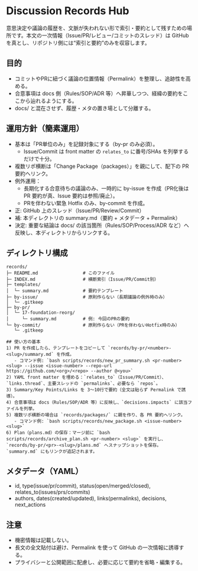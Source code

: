 # Discussion Records Hub

意思決定や議論の履歴を、文脈が失われない形で索引・要約として残すための場所です。本文の一次情報（Issue/PR/レビュー/コミットのスレッド）は GitHub を真とし、リポジトリ側には“索引と要約”のみを収容します。

## 目的
- コミットやPRに紐づく議論の位置情報（Permalink）を整理し、追跡性を高める。
- 合意事項は docs 側（Rules/SOP/ADR 等）へ昇華しつつ、経緯の要約をここから辿れるようにする。
- docs/ と混在させず、履歴・メタの置き場として分離する。

## 運用方針（簡素運用）
- 基本は「PR単位のみ」を記録対象にする（by-pr のみ必須）。
  - Issue/Commit は front matter の `relates_to` に番号/SHAs を列挙するだけで十分。
- 複数リポ横断は「Change Package（packages）」を親にして、配下の PR 要約へリンク。
- 例外運用：
  - 長期化する合意待ちの議論のみ、一時的に by-issue を作成（PR化後は PR 要約が真、Issue 要約は参照/廃止）。
  - PRを伴わない緊急 Hotfix のみ、by-commit を作成。
- 正: GitHub 上のスレッド（Issue/PR/Review/Commit）
- 補: 本ディレクトリの summary.md（要約 + メタデータ + Permalink）
- 決定: 重要な結論は docs/ の該当箇所（Rules/SOP/Process/ADR など）へ反映し、本ディレクトリからリンクする。

## ディレクトリ構成
```
records/
├─ README.md                 # このファイル
├─ INDEX.md                  # 横断索引（Issue/PR/Commit別）
├─ templates/
│  └─ summary.md             # 要約テンプレート
├─ by-issue/                 # 原則作らない（長期議論の例外時のみ）
│  └─ .gitkeep
├─ by-pr/
│  └─ 17-foundation-reorg/
│     └─ summary.md          # 例: 今回のPRの要約
└─ by-commit/                # 原則作らない（PRを伴わないHotfix時のみ）
   └─ .gitkeep

## 使い方の基本
1) PR を作成したら、テンプレートをコピーして `records/by-pr/<number>-<slug>/summary.md` を作成。
   - コマンド例: `bash scripts/records/new_pr_summary.sh <pr-number> <slug> --issue <issue-number> --repo-url https://github.com/<org>/<repo> --author @<you>`
2) YAML front matter を埋める：`relates_to`（Issue/PR/Commit）、`links.thread`、主要スレッドの `permalinks`、必要なら `repos`。
3) Summary/Key Points/Links を 3〜10行で要約（全文は貼らず Permalink で誘導）。
4) 合意事項は docs（Rules/SOP/ADR 等）に反映し、`decisions.impacts` に該当ファイルを列挙。
5) 複数リポ横断の場合は `records/packages/` に親を作り、各 PR 要約へリンク。
   - コマンド例: `bash scripts/records/new_package.sh <issue-number> <slug>`
6) Plan（plans.md）の保存：マージ前に `bash scripts/records/archive_plan.sh <pr-number> <slug>` を実行し、`records/by-pr/<pr>-<slug>/plans.md` へスナップショットを保存。`summary.md` にもリンクが追記されます。
```

## メタデータ（YAML）
- id, type(issue/pr/commit), status(open/merged/closed), relates_to(issues/prs/commits)
- authors, dates(created/updated), links(permalinks), decisions, next_actions

## 注意
- 機密情報は記載しない。
- 長文の全文貼付は避け、Permalink を使って GitHub の一次情報に誘導する。
- プライバシーと公開範囲に配慮し、必要に応じて要約を省略・編集する。
